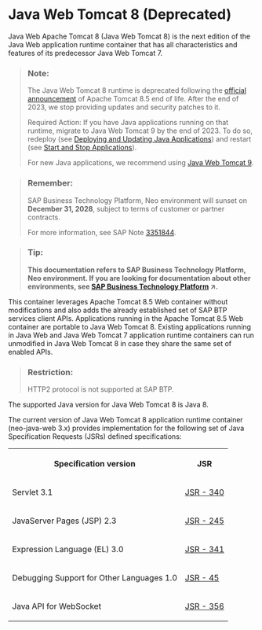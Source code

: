 <!-- loiofd6b72f17a11478e87fefe3f6ad2e30d -->

# Java Web Tomcat 8 \(Deprecated\)

Java Web Apache Tomcat 8 \(Java Web Tomcat 8\) is the next edition of the Java Web application runtime container that has all characteristics and features of its predecessor Java Web Tomcat 7.

> ### Note:  
> The Java Web Tomcat 8 runtime is deprecated following the [official announcement](https://tomcat.apache.org/tomcat-85-eol.html) of Apache Tomcat 8.5 end of life. After the end of 2023, we stop providing updates and security patches to it.
> 
> Required Action: If you have Java applications running on that runtime, migrate to Java Web Tomcat 9 by the end of 2023. To do so, redeploy \(see [Deploying and Updating Java Applications](deploying-and-updating-java-applications-e5dfbc6.md)\) and restart \(see [Start and Stop Applications](../50-administration-and-ops-neo/start-and-stop-applications-7612f03.md)\).
> 
> For new Java applications, we recommend using [Java Web Tomcat 9](java-web-tomcat-9-41b1ee9.md).

> ### Remember:  
> SAP Business Technology Platform, Neo environment will sunset on **December 31, 2028**, subject to terms of customer or partner contracts.
> 
> For more information, see SAP Note [3351844](https://me.sap.com/notes/3351844).

> ### Tip:  
> **This documentation refers to SAP Business Technology Platform, Neo environment. If you are looking for documentation about other environments, see [SAP Business Technology Platform](https://help.sap.com/viewer/65de2977205c403bbc107264b8eccf4b/Cloud/en-US/6a2c1ab5a31b4ed9a2ce17a5329e1dd8.html "SAP Business Technology Platform (SAP BTP) is an integrated offering comprised of the following technology portfolios: application development; process automation; integration; data, analytics, and enterprise planning; artificial intelligence. The platform offers users the ability to turn data into business value, compose end-to-end business processes, connect entire IT landscapes, and personalize, build and extend SAP applications. This reduces the overall total cost of ownership maintaining SAP landscapes and third-party software across end-to-end business processes.") :arrow_upper_right:.**

This container leverages Apache Tomcat 8.5 Web container without modifications and also adds the already established set of SAP BTP services client APIs. Applications running in the Apache Tomcat 8.5 Web container are portable to Java Web Tomcat 8. Existing applications running in Java Web and Java Web Tomcat 7 application runtime containers can run unmodified in Java Web Tomcat 8 in case they share the same set of enabled APIs.

> ### Restriction:  
> HTTP2 protocol is not supported at SAP BTP.

The supported Java version for Java Web Tomcat 8 is Java 8.

The current version of Java Web Tomcat 8 application runtime container \(neo-java-web 3.x\) provides implementation for the following set of Java Specification Requests \(JSRs\) defined specifications:


<table>
<tr>
<th valign="top">

Specification version

</th>
<th valign="top">

JSR

</th>
</tr>
<tr>
<td valign="top">

Servlet 3.1

</td>
<td valign="top">

[JSR - 340](https://jcp.org/aboutJava/communityprocess/final/jsr340/index.html)

</td>
</tr>
<tr>
<td valign="top">

JavaServer Pages \(JSP\) 2.3

</td>
<td valign="top">

[JSR - 245](https://jcp.org/aboutJava/communityprocess/mrel/jsr245/index2.html) 

</td>
</tr>
<tr>
<td valign="top">

Expression Language \(EL\) 3.0

</td>
<td valign="top">

[JSR - 341](https://jcp.org/aboutJava/communityprocess/final/jsr341/index.html) 

</td>
</tr>
<tr>
<td valign="top">

Debugging Support for Other Languages 1.0

</td>
<td valign="top">

[JSR - 45](https://jcp.org/en/jsr/detail?id=45) 

</td>
</tr>
<tr>
<td valign="top">

Java API for WebSocket

</td>
<td valign="top">

[JSR - 356](https://jcp.org/en/jsr/detail?id=356) 

</td>
</tr>
</table>

